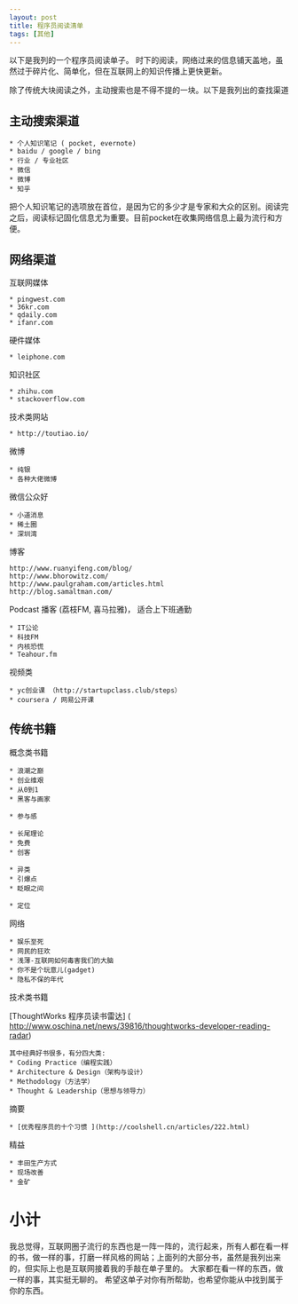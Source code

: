 ```yaml
---
layout: post
title: 程序员阅读清单
tags: [其他]
---
```


以下是我列的一个程序员阅读单子。 
时下的阅读，网络过来的信息铺天盖地，虽然过于碎片化、简单化，但在互联网上的知识传播上更快更新。

除了传统大块阅读之外，主动搜索也是不得不提的一块。以下是我列出的查找渠道

## 主动搜索渠道

    * 个人知识笔记 ( pocket, evernote)
    * baidu / google / bing
    * 行业 / 专业社区
    * 微信
    * 微博
    * 知乎

把个人知识笔记的选项放在首位，是因为它的多少才是专家和大众的区别。阅读完之后，阅读标记固化信息尤为重要。目前pocket在收集网络信息上最为流行和方便。

## 网络渠道

互联网媒体

    * pingwest.com
    * 36kr.com
    * qdaily.com
    * ifanr.com

硬件媒体

    * leiphone.com

知识社区

    * zhihu.com
    * stackoverflow.com

技术类网站

    * http://toutiao.io/

微博

    * 纯银
    * 各种大佬微博

微信公众好

    * 小道消息
    * 稀土圈
    * 深圳湾

博客

    http://www.ruanyifeng.com/blog/
    http://www.bhorowitz.com/
    http://www.paulgraham.com/articles.html
    http://blog.samaltman.com/


Podcast 播客 (荔枝FM, 喜马拉雅)， 适合上下班通勤

    * IT公论
    * 科技FM
    * 内核恐慌
    * Teahour.fm


视频类

    * yc创业课 （http://startupclass.club/steps）
    * coursera / 网易公开课 


## 传统书籍

概念类书籍

    * 浪潮之巅
    * 创业维艰
    * 从0到1
    * 黑客与画家

    * 参与感

    * 长尾理论
    * 免费
    * 创客

    * 异类
    * 引爆点
    * 眨眼之间

    * 定位

网络

    * 娱乐至死
    * 网民的狂欢
    * 浅薄-互联网如何毒害我们的大脑
    * 你不是个玩意儿(gadget)
    * 隐私不保的年代

技术类书籍

[ThoughtWorks 程序员读书雷达]
( http://www.oschina.net/news/39816/thoughtworks-developer-reading-radar)
 
    其中经典好书很多，有分四大类:
    * Coding Practice（编程实践）
    * Architecture & Design（架构与设计）
    * Methodology（方法学）
    * Thought & Leadership（思想与领导力）

摘要

    * [优秀程序员的十个习惯 ](http://coolshell.cn/articles/222.html)

精益

    * 丰田生产方式
    * 现场改善
    * 金矿

#  小计 

我总觉得，互联网圈子流行的东西也是一阵一阵的，流行起来，所有人都在看一样的书，做一样的事，打磨一样风格的网站；上面列的大部分书，虽然是我列出来的，但实际上也是互联网接着我的手敲在单子里的。
大家都在看一样的东西，做一样的事，其实挺无聊的。
希望这单子对你有所帮助，也希望你能从中找到属于你的东西。
